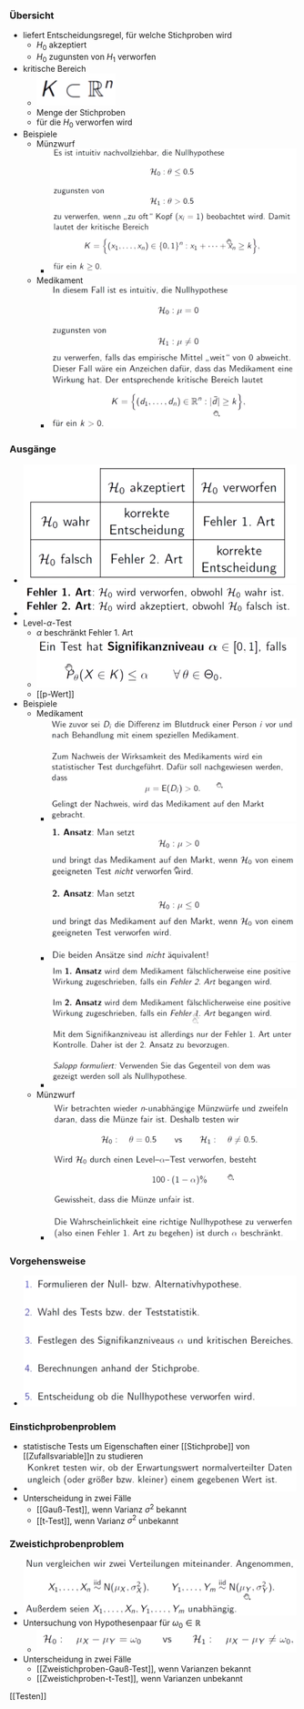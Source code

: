 ### Übersicht
+ liefert Entscheidungsregel, für welche Stichproben wird
	+ $H_0$ akzeptiert
	+ $H_0$ zugunsten von $H_1$ verworfen
+ kritische Bereich
	+ ![](../../../z_images/Pasted%20image%2020221208115108.png)
	+ Menge der Stichproben
	+ für die $H_0$ verworfen wird
+ Beispiele
	+ Münzwurf
		+ ![](../../../z_images/Pasted%20image%2020221208115312.png)
	+ Medikament
		+ ![](../../../z_images/Pasted%20image%2020221208115354.png)

### Ausgänge
+ ![](../../../z_images/Pasted%20image%2020221208115452.png)
+ ![](../../../z_images/Pasted%20image%2020221208115501.png)
+ Level-$\alpha$-Test
	+ $\alpha$ beschränkt Fehler 1. Art
	+ ![](../../../z_images/Pasted%20image%2020221208115645.png)
	+ [[p-Wert]]
+ Beispiele
	+ Medikament
		+ ![](../../../z_images/Pasted%20image%2020221208115842.png)
		+ ![](../../../z_images/Pasted%20image%2020221208115930.png)
		+ ![](../../../z_images/Pasted%20image%2020221208120118.png)
	+ Münzwurf
		+ ![](../../../z_images/Pasted%20image%2020221208120318.png)

### Vorgehensweise
+ ![](../../../z_images/Pasted%20image%2020221208120346.png)

### Einstichprobenproblem
+ statistische Tests um Eigenschaften einer [[Stichprobe]] von [[Zufallsvariable]]n zu studieren
+ ![](../../../z_images/Pasted%20image%2020221208120550.png)
+ Unterscheidung in zwei Fälle
	+ [[Gauß-Test]], wenn Varianz $\sigma^2$ bekannt
	+ [[t-Test]], wenn Varianz $\sigma^2$ unbekannt

### Zweistichprobenproblem
+ ![](../../../z_images/Pasted%20image%2020221208123736.png)
+ Untersuchung von Hypothesenpaar für $\omega_0∈ℝ$
	+ ![](../../../z_images/Pasted%20image%2020221208123756.png)
+ Unterscheidung in zwei Fälle
	+ [[Zweistichproben-Gauß-Test]], wenn Varianzen bekannt
	+ [[Zweistichproben-t-Test]], wenn Varianzen unbekannt

[[Testen]]